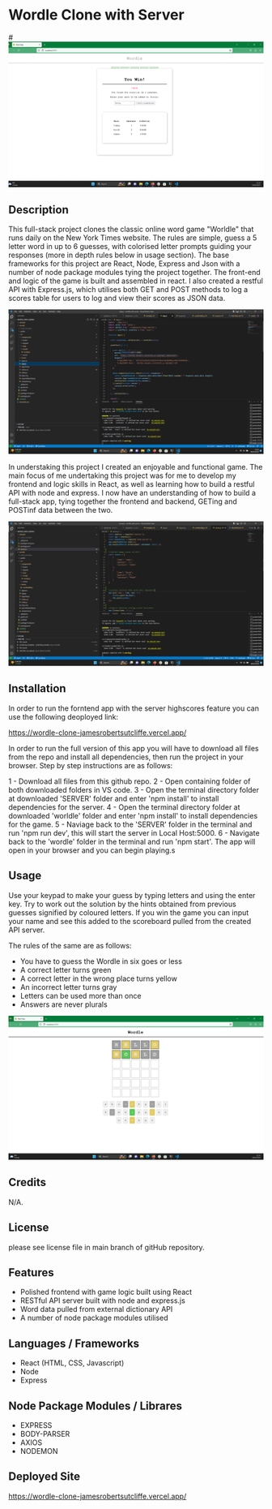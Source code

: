 # Wordle Clone with Server

#![Wordle App](assets/images/Screenshot.png)

## Description

This full-stack project clones the classic online word game "Worldle" that runs daily on the New York Times website. The rules are simple, guess a 5 letter word in up to 6 guesses, with colorised letter prompts guiding your responses (more in depth rules below in usage section). The base frameworks for this project are React, Node, Express and Json with a number of node package modules tying the project together. The front-end and logic of the game is built and assembled in react. I also created a restful API with Express.js, which utilises both GET and POST methods to log a scores table for users to log and view their scores as JSON data.

![Wordle App2](assets/images/Screenshot2.png)

In understaking this project I created an enjoyable and functional game. The main focus of me undertaking this project was for me to develop my frontend and logic skills in React, as well as learning how to build a restful API with node and express. I now have an understanding of how to build a full-stack app, tying together the frontend and backend, GETing and POSTinf data between the two.

![Wordle Server](assets/images/Screenshot3.png)

## Installation

In order to run the forntend app with the server highscores feature you can use the following deoployed link:

https://wordle-clone-jamesrobertsutcliffe.vercel.app/

In order to run the full version of this app you will have to download all files from the repo and install all dependencies, then run the project in your browser. Step by step instructions are as follows:

1 - Download all files from this github repo.
2 - Open containing folder of both downloaded folders in VS code. 
3 - Open the terminal directory folder at downloaded 'SERVER' folder and enter 'npm install' to install dependencies for the server.
4 - Open the terminal directory folder at downloaded 'worldle' folder and enter 'npm install' to install dependencies for the game.
5 - Naviage back to the 'SERVER' folder in the terminal and run 'npm run dev', this will start the server in Local Host:5000.
6 - Navigate back to the 'wordle' folder in the terminal and run 'npm start'. The app will open in your browser and you can begin playing.s


## Usage

Use your keypad to make your guess by typing letters and using the enter key. Try to work out the solution by the hints obtained from previous guesses signified by coloured letters. If you win the game you can input your name and see this added to the scoreboard pulled from the created API server.

The rules of the same are as follows:

- You have to guess the Wordle in six goes or less
- A correct letter turns green
- A correct letter in the wrong place turns yellow
- An incorrect letter turns gray
- Letters can be used more than once
- Answers are never plurals

![Wordle React](assets/images/Screenshot4.png)

## Credits

N/A.

## License

please see license file in main branch of gitHub repository.

## Features

* Polished frontend with game logic built using React
* RESTful API server built with node and express.js
* Word data pulled from external dictionary API
* A number of node package modules utilised

## Languages / Frameworks

* React (HTML, CSS, Javascript)
* Node
* Express

## Node Package Modules / Librares

* EXPRESS
* BODY-PARSER
* AXIOS
* NODEMON

## Deployed Site

https://wordle-clone-jamesrobertsutcliffe.vercel.app/

